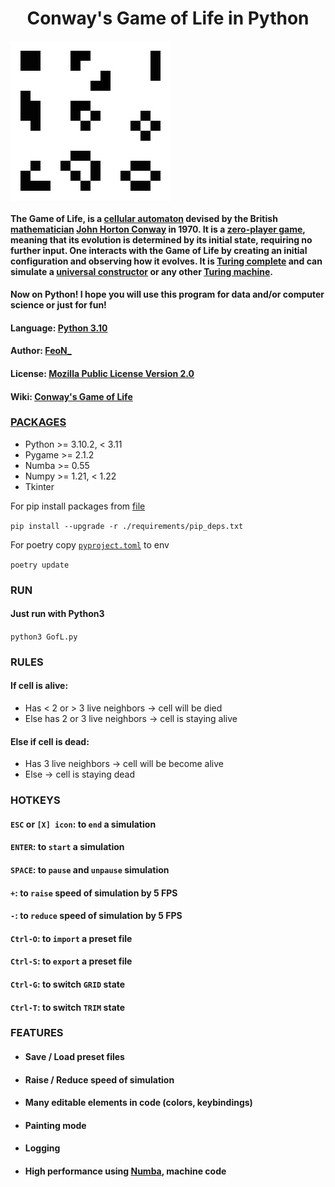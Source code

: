 <h1 align="center"> Conway's Game of Life in Python </h1>

<img title="Game-of-Life" alt="LOGO" src='GofL_logo.png' align="center"/>

#### The Game of Life, is a [cellular automaton](https://en.wikipedia.org/wiki/Cellular_automaton) devised by the British [mathematician](https://en.wikipedia.org/wiki/Mathematician) [John Horton Conway](https://en.wikipedia.org/wiki/John_Horton_Conway) in 1970. It is a [zero-player game](https://en.wikipedia.org/wiki/Zero-player_game), meaning that its evolution is determined by its initial state, requiring no further input. One interacts with the Game of Life by creating an initial configuration and observing how it evolves. It is [Turing complete](https://en.wikipedia.org/wiki/Turing_complete) and can simulate a [universal constructor](https://en.wikipedia.org/wiki/Von_Neumann_universal_constructor) or any other [Turing machine](https://en.wikipedia.org/wiki/Turing_machine).

#### Now on Python! I hope you will use this program for data and/or computer science or just for fun!





#### Language: [Python 3.10](https://www.python.org/downloads/release/python-3102/)

#### Author: [FeoN_](https://github.com/FeoN-17?tab=repositories)

#### License: [Mozilla Public License Version 2.0](./LICENSE)

#### Wiki: [Conway's Game of Life](https://en.wikipedia.org/wiki/Conway%27s_Game_of_Life)





### [PACKAGES](./requirements/)

* Python >= 3.10.2, < 3.11
* Pygame >= 2.1.2
* Numba >= 0.55
* Numpy >= 1.21, < 1.22
* Tkinter



For pip install packages from [file](requirements/oip_deps.txt)

`pip install --upgrade -r ./requirements/pip_deps.txt`

For poetry copy [`pyproject.toml`](requirements/pyproject.toml) to env

`poetry update`





### RUN

#### Just run with Python3

`python3 GofL.py`





### RULES

#### If cell is alive:

 * Has < 2 or > 3 live neighbors -> cell will be died
 * Else has 2 or 3 live neighbors -> cell is staying alive

#### Else if cell is dead:
 * Has 3 live neighbors -> cell will be become alive
 * Else -> cell is staying dead





### HOTKEYS

#### `ESC` or `[X] icon`:  to `end` a simulation

#### `ENTER`:  to `start` a simulation

#### `SPACE`:  to `pause` and `unpause` simulation



#### `+`:  to `raise` speed of simulation by 5 FPS

#### `-`:  to `reduce` speed of simulation by 5 FPS



#### `Ctrl-O`:  to `import` a preset file

#### `Ctrl-S`:  to `export` a preset file



#### `Ctrl-G`:  to switch `GRID` state

#### `Ctrl-T`:   to switch `TRIM` state





### FEATURES

* #### Save / Load preset files
* #### Raise / Reduce speed of simulation
* #### Many editable elements in code (colors, keybindings)
* #### Painting mode
* #### Logging
* #### High performance using [Numba](https://numba.pydata.org/), machine code
